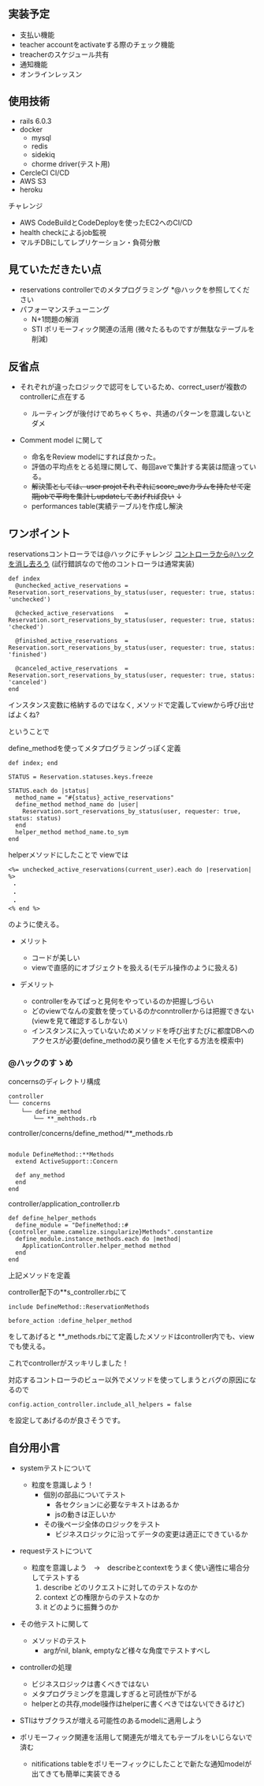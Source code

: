 ## 実装予定

- 支払い機能
- teacher accountをactivateする際のチェック機能
- treacherのスケジュール共有
- 通知機能
- オンラインレッスン


## 使用技術

  - rails 6.0.3
  - docker
    - mysql
    - redis
    - sidekiq
    - chorme driver(テスト用)
  - CercleCI CI/CD
  - AWS S3
  - heroku

  チャレンジ 
  - AWS CodeBuildとCodeDeployを使ったEC2へのCI/CD
  - health checkによるjob監視
  - マルチDBにしてレプリケーション・負荷分散

## 見ていただきたい点
  - reservations controllerでのメタプログラミング *@ハックを参照してください
  - パフォーマンスチューニング
    - N+1問題の解消
    - STI ポリモーフィック関連の活用 (微々たるものですが無駄なテーブルを削減)


## 反省点
  - それぞれが違ったロジックで認可をしているため、correct_userが複数のcontrollerに点在する
    - ルーティングが後付けでめちゃくちゃ、共通のパターンを意識しないとダメ

  - Comment model に関して
     - 命名をReview modelにすれば良かった。
     - 評価の平均点をとる処理に関して、毎回aveで集計する実装は間違っている。
      - ~~解決策としては、user projetそれぞれにscore_aveカラムを持たせて定期jobで平均を集計しupdateしてあげれば良い~~
      ↓
      - performances table(実績テーブル)を作成し解決

## ワンポイント

reservationsコントローラでは@ハックにチャレンジ
[コントローラから`@`ハックを消し去ろう](https://techracho.bpsinc.jp/hachi8833/2018_06_14/58056)
(試行錯誤なので他のコントローラは通常実装)

```
def index
  @unchecked_active_reservations = Reservation.sort_reservations_by_status(user, requester: true, status: 'unchecked')
  
  @checked_active_reservations   = Reservation.sort_reservations_by_status(user, requester: true, status: 'checked')
  
  @finished_active_reservations  = Reservation.sort_reservations_by_status(user, requester: true, status: 'finished')
  
  @canceled_active_reservations  = Reservation.sort_reservations_by_status(user, requester: true, status: 'canceled')
end

```

インスタンス変数に格納するのではなく,
メソッドで定義してviewから呼び出せばよくね?

ということで

define_methodを使ってメタプログラミングっぽく定義

```
def index; end

STATUS = Reservation.statuses.keys.freeze

STATUS.each do |status|
  method_name = "#{status}_active_reservations"
  define_method method_name do |user|
    Reservation.sort_reservations_by_status(user, requester: true, status: status)
  end
  helper_method method_name.to_sym
end

```

helperメソッドにしたことで
viewでは

```
<%= unchecked_active_reservations(current_user).each do |reservation| %>
 ・
 ・
 ・
<% end %>
```

のように使える。

- メリット
  - コードが美しい
  - viewで直感的にオブジェクトを扱える(モデル操作のように扱える)

- デメリット
  - controllerをみてぱっと見何をやっているのか把握しづらい
  - どのviewでなんの変数を使っているのかconntrollerからは把握できない(viewを見て確認するしかない)
  - インスタンスに入っていないためメソッドを呼び出すたびに都度DBへのアクセスが必要(define_methodの戻り値をメモ化する方法を模索中)


### @ハックのすゝめ

concernsのディレクトリ構成

```
controller
└── concerns
  　└── define_method
       └── **_mehthods.rb
```


controller/concerns/define_method/**_methods.rb

```

module DefineMethod::**Methods
  extend ActiveSupport::Concern

  def any_method
  end
end

```

controller/application_controller.rb

```
def define_helper_methods
  define_module = "DefineMethod::#{controller_name.camelize.singularize}Methods".constantize
  define_module.instance_methods.each do |method|
    ApplicationController.helper_method method
  end
end
```
上記メソッドを定義

controller配下の**s_controller.rbにて

```
include DefineMethod::ReservationMethods

before_action :define_helper_method
```

をしてあげると
**_methods.rbにて定義したメソッドはcontroller内でも、viewでも使える。

これでcontrollerがスッキリしました！

対応するコントローラのビュー以外でメソッドを使ってしまうとバグの原因になるので

```
config.action_controller.include_all_helpers = false
```
を設定してあげるのが良さそうです。



## 自分用小言

- systemテストについて
  - 粒度を意識しよう！
    - 個別の部品についてテスト
      - 各セクションに必要なテキストはあるか
      - jsの動きは正しいか
    - その後ページ全体のロジックをテスト
      - ビジネスロジックに沿ってデータの変更は適正にできているか

- requestテストについて
  - 粒度を意識しよう　→　describeとcontextをうまく使い適性に場合分してテストする
    1. describe どのリクエストに対してのテストなのか
    2.  context どの権限からのテストなのか
    3. it どのように振舞うのか

- その他テストに関して
  - メソッドのテスト
    - argがnil, blank, emptyなど様々な角度でテストすべし
    

- controllerの処理
  - ビジネスロジックは書くべきではない
  - メタプログラミングを意識しすぎると可読性が下がる
  - helperとの共存,model操作はhelperに書くべきではない(できるけど)

- STIはサブクラスが増える可能性のあるmodelに適用しよう
- ポリモーフィック関連を活用して関連先が増えてもテーブルをいじらないで済む
  - nitifications tableをポリモーフィックにしたことで新たな通知modelが出てきても簡単に実装できる






